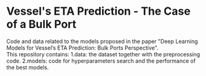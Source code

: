 # Vessel's ETA Prediction - The Case of a Bulk Port
Code and data related to the models proposed in the paper "Deep Learning Models for Vessel’s ETA Prediction: Bulk Ports Perspective".  
This repository contains:
1.data: the dataset together with the preprocessing code.
2.models: code for hyperparameters search and the performance of the best models. 



